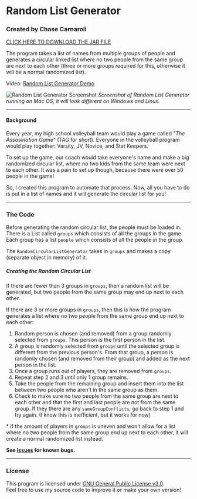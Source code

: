 # Random List Generator
### Created by Chase Carnaroli

[CLICK HERE TO DOWNLOAD THE JAR FILE](https://github.com/ChaseC99/RandomCircularListGenerator/raw/master/RandomListGenerator.jar)

The program takes a list of names from multiple groups of people and generates a circular linked list where no two people from the same group are next to each other (three or more groups required for this, otherwise it will be a normal randomized list).

Video: [Random List Generator Demo](https://youtu.be/64j0xa_kzUQ)

![Random List Generator Screenshot](https://i.imgur.com/R9uxRFm.png)
*Screenshot of Random List Generator running on Mac OS; it will look different on Windows and Linux.*

---
#### Background
Every year, my high school volleyball team would play a game called "*The Assasination Game*" (TAG for short).
Everyone in the volleyball program would play together: Varsity, JV, Novice, and Stat Keepers.

To set up the game, our coach would take everyone's name and make a big randomized circular list, where no two kids from the same team were next to each other.
It was a pain to set up though, because there were over 50 people in the game!

So, I created this program to automate that process.
Now, all you have to do is put in a list of names and it will generate the circular list for you!

---
### The Code
Before generating the random circular list, the people must be loaded in.
There is a List called ```groups``` which consists of all the groups in the game.
Each group has a list ```people``` which consists of all the people in the group.

The ```RandomCircularListGenerator``` takes in ```groups``` and makes a copy (separate object in memory) of it.

##### Creating the Random Circular List
If there are fewer than 3 groups in ```groups```, then a random list will be generated, but two people from the same group may end up next to each other.

If there are 3 or more groups in ```groups```, then this is how the program generates a list where no two people from the same group end up next to each other:  
1. Random person is chosen (and removed) from a group randomly selected from ```groups```. This person is the first person in the list.
2. A group is randomly selected from ```groups``` until the selected group is different from the previous person's. From that group, a person is randomly chosen (and removed from their group) and added as the next person in the list.
3. Once a group runs out of players, they are removed from ```groups```.
4. Repeat step 2 and 3 until only 1 group remains.
5. Take the people from the remaining group and insert them into the list between two people who aren't in the same group as them.
6. Check to make sure no two people from the same group are next to each other and that the first and last people are not from the same group. If they there are any ```sameGroupConflicts```, go back to step 1 and try again. (I know this is inefficient, but it works for now)


\* If the amount of players in ```groups``` is uneven and won't allow for a list where no two people from the same group end up next to each other, it will create a normal randomized list instead.

**See [Issues](https://github.com/ChaseC99/RandomCircularListGenerator/issues) for known bugs.**

---
### License
This program is licensed under [GNU General Public License v3.0](https://www.gnu.org/licenses/gpl-3.0.en.html "License Information").  
Feel free to use my source code to improve it or make your own version!
